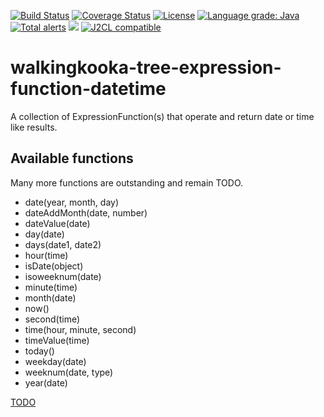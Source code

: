 [![Build Status](https://github.com/mP1/walkingkooka-tree-expression-function-datetime/actions/workflows/build.yaml/badge.svg)](https://github.com/mP1/walkingkooka-tree-expression-function-datetime/actions/workflows/build.yaml/badge.svg)
[![Coverage Status](https://coveralls.io/repos/github/mP1/walkingkooka-tree-expression-function-datetime/badge.svg?branch=master)](https://coveralls.io/github/mP1/walkingkooka-tree-expression-function-datetime?branch=master)
[![License](https://img.shields.io/badge/License-Apache%202.0-blue.svg)](https://opensource.org/licenses/Apache-2.0)
[![Language grade: Java](https://img.shields.io/lgtm/grade/java/g/mP1/walkingkooka-tree-expression-function-datetime.svg?logo=lgtm&logoWidth=18)](https://lgtm.com/projects/g/mP1/walkingkooka-tree-expression-function-datetime/context:java)
[![Total alerts](https://img.shields.io/lgtm/alerts/g/mP1/walkingkooka-tree-expression-function-datetime.svg?logo=lgtm&logoWidth=18)](https://lgtm.com/projects/g/mP1/walkingkooka-tree-expression-function-datetime/alerts/)
![](https://tokei.rs/b1/github/mP1/walkingkooka-tree-expression-function-datetime)
[![J2CL compatible](https://img.shields.io/badge/J2CL-compatible-brightgreen.svg)](https://github.com/mP1/j2cl-central)



# walkingkooka-tree-expression-function-datetime
A collection of ExpressionFunction(s) that operate and return date or time like results.



## Available functions

Many more functions are outstanding and remain TODO.

- date(year, month, day)
- dateAddMonth(date, number)
- dateValue(date)
- day(date)
- days(date1, date2)
- hour(time)
- isDate(object)
- isoweeknum(date)
- minute(time)
- month(date)
- now()
- second(time)
- time(hour, minute, second)
- timeValue(time)
- today()
- weekday(date)
- weeknum(date, type)
- year(date)

[TODO](https://github.com/mP1/walkingkooka-tree-expression-function-datetime/issues)